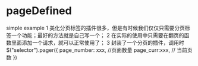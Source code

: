 # pageDefined
simple example
1 美化分页标签的插件很多，但是有时候我们仅仅只需要分页标签一个功能；最好的方法就是自己写一个；
2 在实际的使用中只需要在翻页的函数里面添加一个请求，就可以正常使用了；
3 封装了一个分页的插件，调用时$("selector").pager({
                              page_number: xxx,  //页面数量
                              page_curr:xxx,    // 当前页数
})
